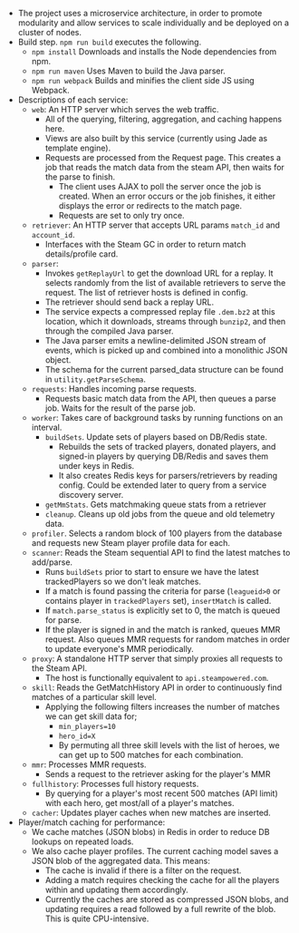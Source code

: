 * The project uses a microservice architecture, in order to promote modularity and allow services to scale individually and be deployed on a cluster of nodes.
* Build step.  `npm run build` executes the following.
    * `npm install` Downloads and installs the Node dependencies from npm.
    * `npm run maven` Uses Maven to build the Java parser.
    * `npm run webpack` Builds and minifies the client side JS using Webpack.
* Descriptions of each service:
    * `web`: An HTTP server which serves the web traffic.
        * All of the querying, filtering, aggregation, and caching happens here.
        * Views are also built by this service (currently using Jade as template engine).
        * Requests are processed from the Request page.  This creates a job that reads the match data from the steam API, then waits for the parse to finish.
            * The client uses AJAX to poll the server once the job is created.  When an error occurs or the job finishes, it either displays the error or redirects to the match page.
            * Requests are set to only try once.
    * `retriever`: An HTTP server that accepts URL params `match_id` and `account_id`.
        * Interfaces with the Steam GC in order to return match details/profile card.
    * `parser`: 
        * Invokes `getReplayUrl` to get the download URL for a replay.  It selects randomly from the list of available retrievers to serve the request.  The list of retriever hosts is defined in config.
        * The retriever should send back a replay URL.
        * The service expects a compressed replay file `.dem.bz2` at this location, which it downloads, streams through `bunzip2`, and then through the compiled Java parser.
        * The Java parser emits a newline-delimited JSON stream of events, which is picked up and combined into a monolithic JSON object.
        * The schema for the current parsed_data structure can be found in `utility.getParseSchema`.
    * `requests`: Handles incoming parse requests.
        * Requests basic match data from the API, then queues a parse job.  Waits for the result of the parse job.
    * `worker`: Takes care of background tasks by running functions on an interval.     
        * `buildSets`.  Update sets of players based on DB/Redis state.
            * Rebuilds the sets of tracked players, donated players, and signed-in players by querying DB/Redis and saves them under keys in Redis.
            * It also creates Redis keys for parsers/retrievers by reading config. Could be extended later to query from a service discovery server.
        * `getMmStats`.  Gets matchmaking queue stats from a retriever
        * `cleanup`.  Cleans up old jobs from the queue and old telemetry data.
    * `profiler`.  Selects a random block of 100 players from the database and requests new Steam player profile data for each.
    * `scanner`: Reads the Steam sequential API to find the latest matches to add/parse.
        * Runs `buildSets` prior to start to ensure we have the latest trackedPlayers so we don't leak matches.
        * If a match is found passing the criteria for parse (`leagueid>0` or contains player in `trackedPlayers` set), `insertMatch` is called.
        * If `match.parse_status` is explicitly set to 0, the match is queued for parse.
        * If the player is signed in and the match is ranked, queues MMR request.  Also queues MMR requests for random matches in order to update everyone's MMR periodically.
    * `proxy`: A standalone HTTP server that simply proxies all requests to the Steam API.
        * The host is functionally equivalent to `api.steampowered.com`.
    * `skill`: Reads the GetMatchHistory API in order to continuously find matches of a particular skill level.
        * Applying the following filters increases the number of matches we can get skill data for;
            * `min_players=10`
            * `hero_id=X`
            * By permuting all three skill levels with the list of heroes, we can get up to 500 matches for each combination.
    * `mmr`: Processes MMR requests.
        * Sends a request to the retriever asking for the player's MMR
    * `fullhistory`: Processes full history requests.
        * By querying for a player's most recent 500 matches (API limit) with each hero, get most/all of a player's matches.
    * `cacher`: Updates player caches when new matches are inserted.
* Player/match caching for performance:
    * We cache matches (JSON blobs) in Redis in order to reduce DB lookups on repeated loads.
    * We also cache player profiles.  The current caching model saves a JSON blob of the aggregated data.  This means:
        * The cache is invalid if there is a filter on the request.
        * Adding a match requires checking the cache for all the players within and updating them accordingly.
        * Currently the caches are stored as compressed JSON blobs, and updating requires a read followed by a full rewrite of the blob.  This is quite CPU-intensive.